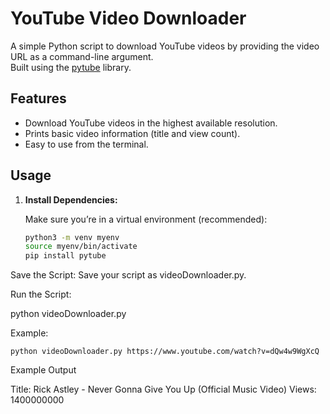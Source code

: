 # YouTube Video Downloader

A simple Python script to download YouTube videos by providing the video URL as a command-line argument.  
Built using the [pytube](https://github.com/pytube/pytube) library.

## Features

- Download YouTube videos in the highest available resolution.
- Prints basic video information (title and view count).
- Easy to use from the terminal.

## Usage

1. **Install Dependencies:**

   Make sure you’re in a virtual environment (recommended):

   ```bash
   python3 -m venv myenv
   source myenv/bin/activate
   pip install pytube

Save the Script:
Save your script as videoDownloader.py.

Run the Script:

python videoDownloader.py <YouTube-Video-URL>

Example:

    python videoDownloader.py https://www.youtube.com/watch?v=dQw4w9WgXcQ

Example Output

Title:  Rick Astley - Never Gonna Give You Up (Official Music Video)
Views:  1400000000

